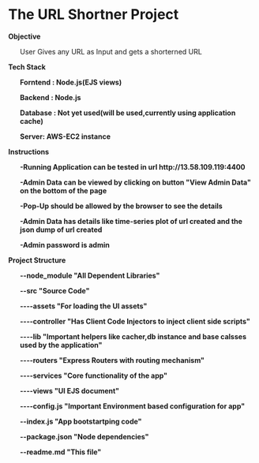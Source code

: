 # The URL Shortner Project
<b>Objective</b>
<ul> User Gives any URL as Input and gets a shorterned URL</ul>
<b>Tech Stack<b>
<ul>Forntend : Node.js(EJS views)</ul>
<ul>Backend : Node.js</ul>
<ul>Database : Not yet used(will be used,currently using application cache)</ul> 
<ul>Server: AWS-EC2 instance</ul>
<b>Instructions</b>
<ul>-Running Application can be tested in url http://13.58.109.119:4400</ul>
<ul>-Admin Data can be viewed by clicking on button "View Admin Data" on the bottom of the page</ul>
<ul>-Pop-Up should be allowed by the browser to see the details</ul>
<ul>-Admin Data has details like time-series plot of url created and the json dump of url created</ul>
<ul>-Admin password is admin</ul>
<b>Project Structure</b>
<ul>--<b>node_module</b>   "All Dependent Libraries"</ul>
<ul>--<b>src</b>   "Source Code"</ul>
<ul>----<b>assets</b>   "For loading the UI assets"</ul>
<ul>----<b>controller</b>   "Has Client Code Injectors to inject client side scripts"</ul>
<ul>----<b>lib</b>   "Important helpers like cacher,db instance and base calsses used by the application"</ul>
<ul>----<b>routers</b>   "Express Routers with routing mechanism"</ul>
<ul>----<b>services</b>   "Core functionality of the app"</ul>
<ul>----<b>views</b>   "UI EJS document"</ul>
<ul>----<b>config.js</b>   "Important Environment based configuration for app"</ul>
<ul>--<b>index.js</b>   "App bootstartping code"</ul>
<ul>--<b>package.json</b>   "Node dependencies"</ul>
<ul>--<b>readme.md</b>   "This file"</ul>

 


